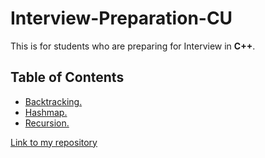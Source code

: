 # Interview-Preparation-CU

This is for students who are preparing for Interview in **C++**.

## **Table of Contents**
* [Backtracking.](https://github.com/yakshitbindal/Interview-Preparation-CU/tree/master/Backtracking/)
* [Hashmap.](https://github.com/yakshitbindal/Interview-Preparation-CU/tree/master/Hashmap)
* [Recursion.](https://github.com/yakshitbindal/Interview-Preparation-CU/tree/master/Recursion)

[Link to my repository](https://github.com/yakshitbindal/Interview-Preparation-CU.git)